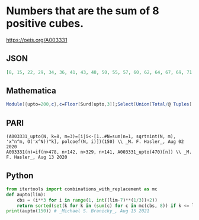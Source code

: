 # Numbers that are the sum of 8 positive cubes\.
https://oeis.org/A003331
## JSON
```JSON
[8, 15, 22, 29, 34, 36, 41, 43, 48, 50, 55, 57, 60, 62, 64, 67, 69, 71, 74, 76, 78, 81, 83, 85, 86, 88, 92, 93, 95, 97, 99, 100, 102, 104, 106, 107, 111, 112, 113, 114, 118, 119, 120, 121, 123, 125, 126, 130, 132, 133, 134, 137, 138, 139, 140, 141, 144, 145, 146, 148, 149]
```
## Mathematica
```Mathematica
Module[{upto=200,c},c=Floor[Surd[upto,3]];Select[Union[Total/@ Tuples[ Range[ c]^3,8]],#<=upto&]] (* _Harvey P. Dale_, Jan 11 2016 *)
```
## PARI
```PARI
(A003331_upto(N, k=8, m=3)=[i|i<-[1..#N=sum(n=1, sqrtnint(N, m), 'x^n^m, O('x^N))^k], polcoef(N, i)])(150) \\ _M. F. Hasler_, Aug 02 2020
A003331(n)=if(n>478, n+142, n>329, n+141, A003331_upto(470)[n]) \\ _M. F. Hasler_, Aug 13 2020
```
## Python
```Python
from itertools import combinations_with_replacement as mc
def aupto(lim):
    cbs = (i**3 for i in range(1, int((lim-7)**(1/3))+2))
    return sorted(set(k for k in (sum(c) for c in mc(cbs, 8)) if k <= lim))
print(aupto(150)) # _Michael S. Branicky_, Aug 15 2021
```
